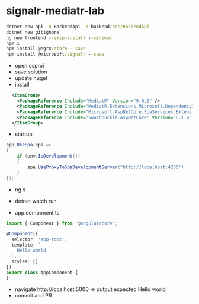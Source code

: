 # signalr-mediatr-lab


```cmd
dotnet new api -n BackendApi -o backend/src/BackendApi
dotnet new gitignore
ng new frontend --skip-install --minimal
npm i
npm install @ngrx/store --save
npm install @microsoft/signalr --save
```

 - open csproj
 - save solution
 - update nuget
 - install 

```xml
  <ItemGroup>
    <PackageReference Include="MediatR" Version="9.0.0" />
    <PackageReference Include="MediatR.Extensions.Microsoft.DependencyInjection" Version="9.0.0" />
    <PackageReference Include="Microsoft.AspNetCore.SpaServices.Extensions" Version="5.0.6" />
    <PackageReference Include="Swashbuckle.AspNetCore" Version="6.1.4" />
  </ItemGroup>
```

 - startup
```csharp
app.UseSpa(spa =>
{
    if (env.IsDevelopment())
    {
        spa.UseProxyToSpaDevelopmentServer("http://localhost:4200");
    }
});
```

 - ng s
 - dotnet watch run

 - app.component.ts
```typescript
import { Component } from '@angular/core';

@Component({
  selector: 'app-root',
  template: `
    Hello world
  `,
  styles: []
})
export class AppComponent {
}

```
 - navigate http://localhost:5000 -> output expected Hello world
 - commit and PR


